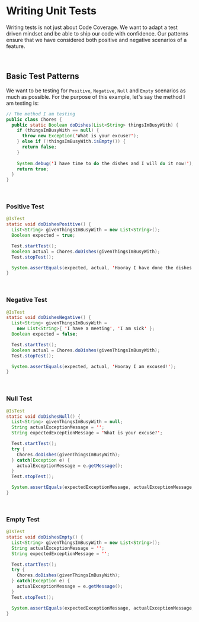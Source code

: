 # Writing Unit Tests
Writing tests is not just about Code Coverage. We want to adapt a test driven mindset and be able to ship our code with confidence. Our patterns ensure that we have considered both positive and negative scenarios of a feature.

<br>

## Basic Test Patterns
We want to be testing for `Positive`, `Negative`, `Null` and `Empty` scenarios as much as possible.
For the purpose of this example, let's say the method I am testing is:
```java
// The method I am testing
public class Chores {
  public static Boolean doDishes(List<String> thingsImBusyWith) {
    if (thingsImBusyWith == null) {
      throw new Exception('What is your excuse?');
    } else if (!thingsImBusyWith.isEmpty()) {
      return false;
    }
    
    System.debug('I have time to do the dishes and I will do it now!');
    return true;
  }
}
```

<br>

### Positive Test
```java
@IsTest
static void doDishesPositive() {
  List<String> givenThingsImBusyWith = new List<String>();
  Boolean expected = true;

  Test.startTest();
  Boolean actual = Chores.doDishes(givenThingsImBusyWith);
  Test.stopTest();

  System.assertEquals(expected, actual, 'Hooray I have done the dishes!');
}
```

<br>

### Negative Test
```java
@IsTest
static void doDishesNegative() {
  List<String> givenThingsImBusyWith = 
    new List<String>{ 'I have a meeting', 'I am sick' };
  Boolean expected = false;

  Test.startTest();
  Boolean actual = Chores.doDishes(givenThingsImBusyWith);
  Test.stopTest();

  System.assertEquals(expected, actual, 'Hooray I am excused!');
}
```

<br>

### Null Test
```java
@IsTest
static void doDishesNull() {
  List<String> givenThingsImBusyWith = null;
  String actualExceptionMessage = '';
  String expectedExceptionMessage = 'What is your excuse?';

  Test.startTest();
  try {
    Chores.doDishes(givenThingsImBusyWith);
  } catch(Exception e) {
    actualExceptionMessage = e.getMessage();
  }
  Test.stopTest();

  System.assertEquals(expectedExceptionMessage, actualExceptionMessage, 'You have no excuse not to do the dishes!');
}
```

<br>

### Empty Test
```java
@IsTest
static void doDishesEmpty() {
  List<String> givenThingsImBusyWith = new List<String>();
  String actualExceptionMessage = '';
  String expectedExceptionMessage = '';

  Test.startTest();
  try {
    Chores.doDishes(givenThingsImBusyWith);
  } catch(Exception e) {
    actualExceptionMessage = e.getMessage();
  }
  Test.stopTest();

  System.assertEquals(expectedExceptionMessage, actualExceptionMessage, 'I have nothing to do, so might as well do the dishes!');
}
```